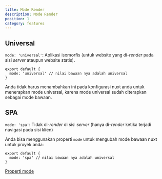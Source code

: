 ```yaml
---
title: Mode Render
description: Mode Render
position: 1
category: features
---
```


## Universal

`mode: 'universal'`: Aplikasi isomorfis (untuk website yang di-_render_ pada sisi _server_ ataupun website statis).

```js{}[nuxt.config.js]
export default {
  mode: 'universal' // nilai bawaan nya adalah universal
}
```

<base-alert type="info">
Anda tidak harus menambahkan ini pada konfigurasi nuxt anda untuk menerapkan mode universal, karena mode universal sudah diterapkan sebagai mode bawaan.
</base-alert>

## SPA

`mode: 'spa'`: Tidak di-_render_ di sisi _server_ (hanya di-_render_ ketika terjadi navigasi pada sisi klien)

Anda bisa menggunakan properti `mode` untuk mengubah mode bawaan nuxt untuk proyek anda:

```js{}[nuxt.config.js]
export default {
  mode: 'spa' // nilai bawaan nya adalah universal
}
```

<base-alert type="next">

[Properti mode](/guides/configuration-glossary/configuration-mode)

</base-alert>
